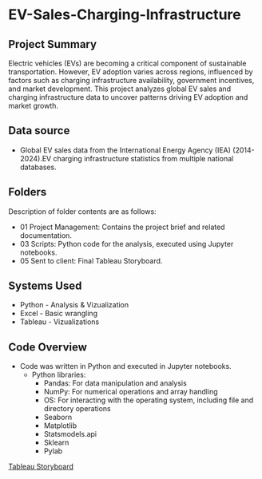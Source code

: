 # EV-Sales-Charging-Infrastructure
## Project Summary
Electric vehicles (EVs) are becoming a critical component of sustainable transportation. However, EV adoption varies across regions, influenced by factors such as charging infrastructure availability, government incentives, and market development. This project analyzes global EV sales and charging infrastructure data to uncover patterns driving EV adoption and market growth.
## Data source
- Global EV sales data from the International Energy Agency
(IEA) (2014-2024).EV charging infrastructure statistics from
multiple national databases.
## Folders
Description of folder contents are as follows:
- 01 Project Management: Contains the project brief and related documentation.
- 03 Scripts: Python code for the analysis, executed using Jupyter notebooks.
- 05 Sent to client: Final Tableau Storyboard.
## Systems Used
- Python - Analysis & Vizualization
- Excel - Basic wrangling
- Tableau - Vizualizations
## Code Overview
- Code was written in Python and executed in Jupyter notebooks.
  - Python libraries:
    * Pandas: For data manipulation and analysis
    * NumPy: For numerical operations and array handling
    * OS: For interacting with the operating system, including file and directory operations
    * Seaborn
    * Matplotlib
    * Statsmodels.api
    * Sklearn
    * Pylab

[Tableau Storyboard](https://public.tableau.com/app/profile/zbigniew.wierci.ski/viz/EVSalesChargingInfrastructureAData-DrivenAnalysis/Story1?publish=yes)  
